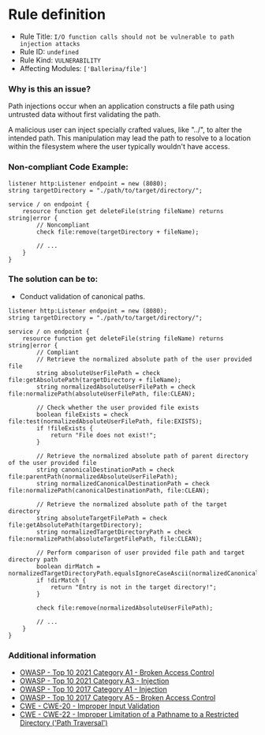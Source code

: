 # Rule definition

- Rule Title: `I/O function calls should not be vulnerable to path injection attacks`
- Rule ID: `undefined`
- Rule Kind: `VULNERABILITY`
- Affecting Modules: `['Ballerina/file']`

### Why is this an issue?

Path injections occur when an application constructs a file path using untrusted data without first validating the path.

A malicious user can inject specially crafted values, like "../", to alter the intended path. This manipulation may lead the path to resolve to a location within the filesystem where the user typically wouldn't have access.

### Non-compliant Code Example:

```ballerina
listener http:Listener endpoint = new (8080);
string targetDirectory = "./path/to/target/directory/";

service / on endpoint {
    resource function get deleteFile(string fileName) returns string|error {
        // Noncompliant
        check file:remove(targetDirectory + fileName);

        // ...
    }
}
```

### The solution can be to:

- Conduct validation of canonical paths.

```ballerina
listener http:Listener endpoint = new (8080);
string targetDirectory = "./path/to/target/directory/";

service / on endpoint {
    resource function get deleteFile(string fileName) returns string|error {
        // Compliant
        // Retrieve the normalized absolute path of the user provided file
        string absoluteUserFilePath = check file:getAbsolutePath(targetDirectory + fileName);
        string normalizedAbsoluteUserFilePath = check file:normalizePath(absoluteUserFilePath, file:CLEAN);

        // Check whether the user provided file exists
        boolean fileExists = check file:test(normalizedAbsoluteUserFilePath, file:EXISTS);
        if !fileExists {
            return "File does not exist!";
        }

        // Retrieve the normalized absolute path of parent directory of the user provided file
        string canonicalDestinationPath = check file:parentPath(normalizedAbsoluteUserFilePath);
        string normalizedCanonicalDestinationPath = check file:normalizePath(canonicalDestinationPath, file:CLEAN);

        // Retrieve the normalized absolute path of the target directory
        string absoluteTargetFilePath = check file:getAbsolutePath(targetDirectory);
        string normalizedTargetDirectoryPath = check file:normalizePath(absoluteTargetFilePath, file:CLEAN);

        // Perform comparison of user provided file path and target directory path
        boolean dirMatch = normalizedTargetDirectoryPath.equalsIgnoreCaseAscii(normalizedCanonicalDestinationPath);
        if !dirMatch {
            return "Entry is not in the target directory!";
        }

        check file:remove(normalizedAbsoluteUserFilePath);

        // ...
    }
}
```

### Additional information

- [OWASP - Top 10 2021 Category A1 - Broken Access Control](https://owasp.org/Top10/A01_2021-Broken_Access_Control/)
- [OWASP - Top 10 2021 Category A3 - Injection](https://owasp.org/Top10/A03_2021-Injection/)
- [OWASP - Top 10 2017 Category A1 - Injection](https://owasp.org/www-project-top-ten/2017/A1_2017-Injection)
- [OWASP - Top 10 2017 Category A5 - Broken Access Control](https://owasp.org/www-project-top-ten/2017/A5_2017-Broken_Access_Control)
- [CWE - CWE-20 - Improper Input Validation](https://cwe.mitre.org/data/definitions/20)
- [CWE - CWE-22 - Improper Limitation of a Pathname to a Restricted Directory ('Path Traversal')](https://cwe.mitre.org/data/definitions/22)